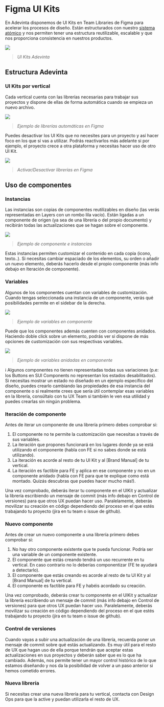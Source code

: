 # Figma UI Kits 

En Adevinta disponemos de UI Kits en Team Libraries de Figma para acelerar los procesos de diseño. Están estructurados con nuestro [sistema atómico](https://github.com/turolopezsanabria/design-systems-playbook/blob/chris/Atomic-design.md) y nos permiten tener una estructura reutilizable, escalable y que nos proporciona consistencia en nuestros productos. 

![](https://github.com/turolopezsanabria/design-systems-playbook/blob/chris/ASSETS/figma-1.png?raw=true)
> *UI Kits Adevinta*

## Estructura Adevinta

### UI Kits por vertical

Cada vertical cuenta con las librerías necesarias para trabajar sus proyectos y dispone de ellas de forma automática cuando se empieza un nuevo archivo.

![](https://github.com/turolopezsanabria/design-systems-playbook/blob/chris/ASSETS/figma-2.png?raw=true)
> *Ejemplo de librerías automáticas en Figma*
	
Puedes desactivar los UI Kits que no necesites para un proyecto y así hacer foco en los que sí vas a utilizar. Podrás reactivarlos más adelante si por ejemplo, el proyecto crece a otra plataforma y necesitas hacer uso de otro UI Kit.

![](https://github.com/turolopezsanabria/design-systems-playbook/blob/chris/ASSETS/figma-3.png?raw=true)
> *Activar/Desactivar librerías en Figma*

## Uso de componentes

### Instancias

Las instancias son copias de componentes reutilizables en diseño (las verás representadas en Layers con un rombo lila vacío). Están ligadas a un componente de origen (ya sea de una librería o  del propio documento) y recibirán todas las actualizaciones que se hagan sobre el componente.

![](https://github.com/turolopezsanabria/design-systems-playbook/blob/chris/ASSETS/figma-4.png?raw=true)
> *Ejemplo de componente e instancias*

Estas instancias permiten customizar el contenido en cada copia (icono, texto..).
Si necesitas cambiar espaciado de los elementos, su orden o añadir un nuevo elemento, deberás hacerlo desde el propio componente (más info debajo en Iteración de componente). 


### Variables

Algunos de los componentes cuentan con variables de customización. Cuando tengas seleccionada  una instancia de un componente, verás qué posibilidades permite en el sidebar de la derecha.

![](https://github.com/turolopezsanabria/design-systems-playbook/blob/chris/ASSETS/figma-5.png?raw=true)
> *Ejemplo de variables en componente*

Puede que los componentes además cuenten con componentes anidados. Haciendo doble click sobre un elemento, podrás ver si dispone de más opciones de customización con sus respectivas variables.

![](https://github.com/turolopezsanabria/design-systems-playbook/blob/chris/ASSETS/figma-6.png?raw=true)
> *Ejemplo de variables anidadas en componente*

ℹ️ Algunos componentes no tienen representadas todas sus variaciones (p.e: los Buttons en SUI Components no representan los estados desabilitados). Si necesitas mostrar un estado no diseñado en un ejemplo específico del diseño, puedes crearlo cambiando las propiedades de esa instancia del componente o si realmente crees que sería útil contemplar esas variables en la librería, consúltalo con tu UX Team si también le ven esa utilidad y puedes crearlas sin ningún problema. 


### Iteración de componente

Antes de iterar un componente de una librería primero debes comprobar si: 

1. El componente no te permite la customización que necesitas a través de sus variables.
2. La iteración que propones funcionará en los lugares donde ya se está utilizando el componente (habla con FE si no sabes donde se está utilizando).
3. La iteración es acorde al resto de tu UI Kit y al [Brand Manual] de tu vertical.
4. La iteración es factible para FE y aplica en ese componente y no en un componente anidado (habla con FE para que te explique como está montado. Quizás descubras que puedes hacer mucho más!).

Una vez comprobado, deberás iterar tu componente en el UIKit y actualizar la librería escribiendo un mensaje de commit (más info debajo en Control de versiones) para que otros UX puedan hacer uso. Paralelamente, deberás movilizar su creación en código dependiendo del proceso en el que estés trabajando tu proyecto (jira en tu team o issue de github). 


### Nuevo componente

Antes de crear un nuevo componente a una librería primero debes comprobar si: 

1. No hay otro componente existente que te pueda funcionar.
Podría ser una variable de un componente existente. 
2. El componente que estás creando tendrá un uso recurrente en tu vertical. En caso contrario no lo deberías componentizar (FE te ayudará a detectarlo).
3. El componente que estás creando es acorde al resto de tu UI Kit y al [Brand Manual] de tu vertical.
4. El componente es factible para FE y habéis acordado su creación.

Una vez comprobado, deberás crear tu componente en el UIKit y actualizar la librería escribiendo un mensaje de commit (más info debajo en Control de versiones) para que otros UX puedan hacer uso. Paralelamente, deberás movilizar su creación en código dependiendo del proceso en el que estés trabajando tu proyecto (jira en tu team o issue de github). 

### Control de versiones
Cuando vayas a subir una actualización de una librería, recuerda poner un mensaje de commit sobre qué estás actualizando. Es muy útil para el resto de UX que hagan uso de ella porque tendrán que aceptar estas actualizaciones en sus proyectos y deberán saber que es lo que ha cambiado. 
Además, nos permite tener un mayor control histórico de lo que estamos diseñando y nos da la posibilidad de volver a un paso anterior si hemos cometido errores.


### Nueva librería
Si necesitas crear una nueva librería para tu vertical, contacta con Design Ops para que la active y puedan utilizarla el resto de UX.
